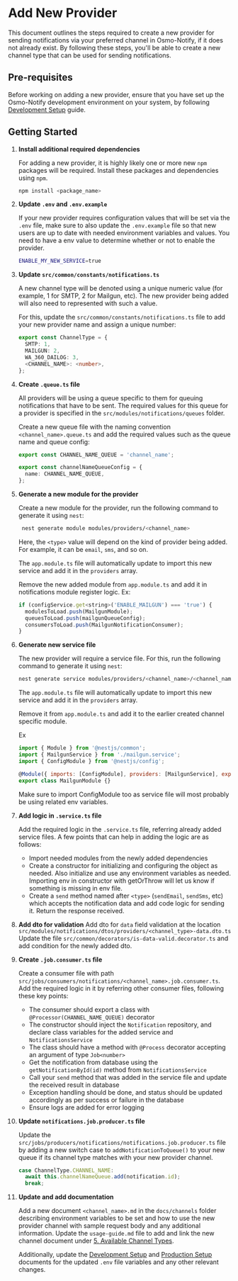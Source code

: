 # Add New Provider

This document outlines the steps required to create a new provider for sending notifications via your preferred channel in Osmo-Notify, if it does not already exist. By following these steps, you'll be able to create a new channel type that can be used for sending notifications.

## Pre-requisites

Before working on adding a new provider, ensure that you have set up the Osmo-Notify development environment on your system, by following [Development Setup](development-setup.md) guide.

## Getting Started

1. **Install additional required dependencies**

    For adding a new provider, it is highly likely one or more new `npm` packages will be required. Install these packages and dependencies using `npm`.

    ```sh
    npm install <package_name>
    ```

2. **Update `.env` and `.env.example`**

    If your new provider requires configuration values that will be set via the `.env` file, make sure to also update the `.env.example` file so that new users are up to date with needed environment variables and values.
    You need to have a env value to determine whether or not to enable the provider.

    ```sh
    ENABLE_MY_NEW_SERVICE=true
    ```

3. **Update `src/common/constants/notifications.ts`**

    A new channel type will be denoted using a unique numeric value (for example, 1 for SMTP, 2 for Mailgun, etc). The new provider being added will also need to represented with such a value.

    For this, update the `src/common/constants/notifications.ts` file to add your new provider name and assign a unique number:

    ```ts
    export const ChannelType = {
      SMTP: 1,
      MAILGUN: 2,
      WA_360_DAILOG: 3,
      <CHANNEL_NAME>: <number>,
    };
    ```

4. **Create `.queue.ts` file**

    All providers will be using a queue specific to them for queuing notifications that have to be sent. The required values for this queue for a provider is specified in the `src/modules/notifications/queues` folder.

    Create a new queue file with the naming convention `<channel_name>.queue.ts` and add the required values such as the queue name and queue config:

    ```ts
    export const CHANNEL_NAME_QUEUE = 'channel_name';

    export const channelNameQueueConfig = {
      name: CHANNEL_NAME_QUEUE,
    };
    ```


5. **Generate a new module for the provider**

    Create a new module for the provider, run the following command to generate it using `nest`:

    ```sh
     nest generate module modules/providers/<channel_name>
    ```

    Here, the `<type>` value will depend on the kind of provider being added. For example, it can be `email`, `sms`, and so on.

    The `app.module.ts` file will automatically update to import this new service and add it in the `providers` array.

    Remove the new added module from `app.module.ts` and add it in notifications module register logic.
    Ex: 

    ```js
    if (configService.get<string>('ENABLE_MAILGUN') === 'true') {
      modulesToLoad.push(MailgunModule);
      queuesToLoad.push(mailgunQueueConfig);
      consumersToLoad.push(MailgunNotificationConsumer);
    }
    ```

5. **Generate new service file**

    The new provider will require a service file. For this, run the following command to generate it using `nest`:

    ```sh
    nest generate service modules/providers/<channel_name>/<channel_name>
    ```

    The `app.module.ts` file will automatically update to import this new service and add it in the `providers` array.

    Remove it from `app.module.ts` and add it to the earlier created channel specific module.
    
    Ex
    ```js
    import { Module } from '@nestjs/common';
    import { MailgunService } from './mailgun.service';
    import { ConfigModule } from '@nestjs/config';

    @Module({ imports: [ConfigModule], providers: [MailgunService], exports: [MailgunService] })
    export class MailgunModule {}
    ```
    Make sure to import ConfigModule too as service file will most probably be using related env variables.

6. **Add logic in `.service.ts` file**

    Add the required logic in the `.service.ts` file, referring already added service files. A few points that can help in adding the logic are as follows:

    - Import needed modules from the newly added dependencies
    - Create a constructor for initializing and configuring the object as needed. Also initialize and use any environment variables as needed. Importing env in constructor with getOrThrow will let us know if something is missing in env file.
    - Create a `send` method named after `<type>` (`sendEmail`, `sendSms`, etc) which accepts the notification data and add code logic for sending it. Return the response received.

7. **Add dto for validation**
    Add dto for `data` field validation at the location `src/modules/notifications/dtos/providers/<channel_type>-data.dto.ts`
    Update the file `src/common/decorators/is-data-valid.decorator.ts` and add condition for the newly added dto.

8. **Create `.job.consumer.ts` file**

    Create a consumer file with path `src/jobs/consumers/notifications/<channel_name>.job.consumer.ts`. Add the required logic in it by referring other consumer files, following these key points:

    - The consumer should export a class with `@Processor(CHANNEL_NAME_QUEUE)` decorator
    - The constructor should inject the `Notification` repository, and declare class variables for the added service and `NotificationsService`
    - The class should have a method with `@Process` decorator accepting an argument of type `Job<number>`
    - Get the notification from database using the `getNotificationById(id)` method from `NotificationsService`
    - Call your `send` method that was added in the service file and update the received result in database
    - Exception handling should be done, and status should be updated accordingly as per success or failure in the database
    - Ensure logs are added for error logging

9. **Update `notifications.job.producer.ts` file**

    Update the `src/jobs/producers/notifications/notifications.job.producer.ts` file by adding a new switch case to `addNotificationToQueue()` to your new queue if its channel type matches with your new provider channel.

    ```ts
    case ChannelType.CHANNEL_NAME:
      await this.channelNameQueue.add(notification.id);
      break;
    ```

10. **Update and add documentation**

    Add a new document `<channel_name>.md` in the `docs/channels` folder describing environment variables to be set and how to use the new provider channel with sample request body and any additional information. Update the `usage-guide.md` file to add and link the new channel document under [5. Available Channel Types](usage-guide.md#5-available-channel-types).

    Additionally, update the [Development Setup](development-setup.md) and [Production Setup](production-setup.md) documents for the updated `.env` file variables and any other relevant changes.
